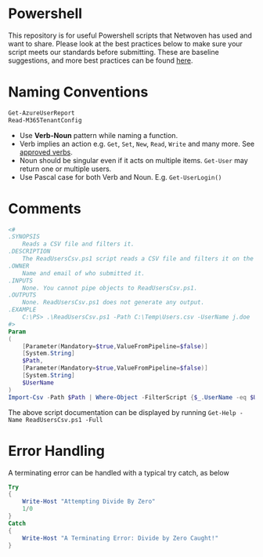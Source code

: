 # Powershell
This repository is for useful Powershell scripts that Netwoven has used and want to share. Please look at the best practices below to make sure your script meets our standards before submitting. These are baseline suggestions, and more best practices can be found [here](https://devtut.github.io/powershell/variables-in-powershell.html).

# Naming Conventions

```powershell
Get-AzureUserReport
Read-M365TenantConfig
```

- Use **Verb-Noun** pattern while naming a function.
- Verb implies an action e.g. `Get`, `Set`, `New`, `Read`, `Write` and many more. See [approved verbs](https://msdn.microsoft.com/en-us/library/ms714428(v=vs.85).aspx).
- Noun should be singular even if it acts on multiple items. `Get-User` may return one or multiple users.
- Use Pascal case for both Verb and Noun. E.g. `Get-UserLogin()`

# Comments

```powershell
<#
.SYNOPSIS
    Reads a CSV file and filters it.
.DESCRIPTION
    The ReadUsersCsv.ps1 script reads a CSV file and filters it on the 'UserName' column.
.OWNER 
    Name and email of who submitted it.
.INPUTS
    None. You cannot pipe objects to ReadUsersCsv.ps1.
.OUTPUTS
    None. ReadUsersCsv.ps1 does not generate any output.
.EXAMPLE
    C:\PS> .\ReadUsersCsv.ps1 -Path C:\Temp\Users.csv -UserName j.doe
#>
Param
(
    [Parameter(Mandatory=$true,ValueFromPipeline=$false)]
    [System.String]
    $Path,
    [Parameter(Mandatory=$true,ValueFromPipeline=$false)]
    [System.String]
    $UserName
)
Import-Csv -Path $Path | Where-Object -FilterScript {$_.UserName -eq $UserName}
```

The above script documentation can be displayed by running `Get-Help -Name ReadUsersCsv.ps1 -Full`


# Error Handling 

A terminating error can be handled with a typical try catch, as below

```powershell
Try
{
    Write-Host "Attempting Divide By Zero"
    1/0
}
Catch
{
    Write-Host "A Terminating Error: Divide by Zero Caught!" 
}
